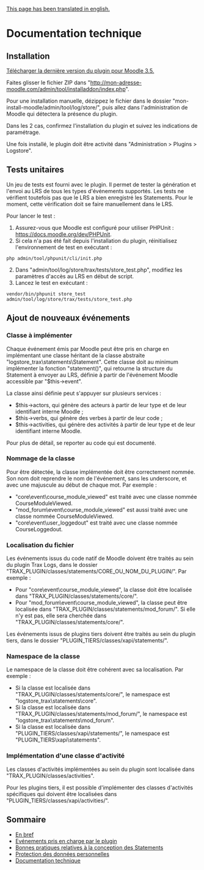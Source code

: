[This page has been translated in english.](../en/tech.md)

# Documentation technique

## Installation

[Télécharger la dernière version du plugin pour Moodle 3.5.](https://github.com/trax-project/moodle-trax-logs/releases)

Faites glisser le fichier ZIP dans "http://mon-adresse-moodle.com/admin/tool/installaddon/index.php". 

Pour une installation manuelle, dézippez le fichier dans le dossier "mon-install-moodle/admin/tool/log/store/",
puis allez dans l'administration de Moodle qui détectera la présence du plugin.

Dans les 2 cas, confirmez l'installation du plugin et suivez les indications de paramétrage.

Une fois installé, le plugin doit être activité dans "Administration > Plugins > Logstore".


## Tests unitaires

Un jeu de tests est fourni avec le plugin.
Il permet de tester la génération et l'envoi au LRS de tous les types d'événements supportés.
Les tests ne vérifient toutefois pas que le LRS a bien enregistré les Statements. 
Pour le moment, cette vérification doit se faire manuellement dans le LRS.

Pour lancer le test :

1. Assurez-vous que Moodle est configuré pour utiliser PHPUnit : https://docs.moodle.org/dev/PHPUnit.
2. Si cela n'a pas été fait depuis l'installation du plugin, réinitialisez l'environnement de test en exécutant :
```
php admin/tool/phpunit/cli/init.php
```
2. Dans "admin/tool/log/store/trax/tests/store_test.php", modifiez les paramètres d'accès au LRS en début de script.
3. Lancez le test en exécutant : 
```
vendor/bin/phpunit store_test admin/tool/log/store/trax/tests/store_test.php
```

## Ajout de nouveaux événements

### Classe à implémenter

Chaque événement émis par Moodle peut être pris en charge en implémentant une classe héritant de la classe abstraite "logstore_trax\statements\Statement".
Cette classe doit au minimum implémenter la fonction "statement()", qui retourne la structure du Statement à envoyer au LRS,
définie à partir de l'événement Moodle accessible par "$this->event".

La classe ainsi définie peut s'appuyer sur plusieurs services :
* $this->actors, qui génère des acteurs à partir de leur type et de leur identifiant interne Moodle ;
* $this->verbs, qui génère des verbes à partir de leur code ;
* $this->activities, qui génère des activités à partir de leur type et de leur identifiant interne Moodle.

Pour plus de détail, se reporter au code qui est documenté.

### Nommage de la classe

Pour être détectée, la classe implémentée doit être correctement nommée.
Son nom doit reprendre le nom de l'événement, sans les underscore, et avec une majuscule au début de chaque mot.
Par exemple :
* "core\event\course_module_viewed" est traité avec une classe nommée CourseModuleViewed.
* "mod_forum\event\course_module_viewed" est aussi traité avec une classe nommée CourseModuleViewed.
* "core\event\user_loggedout" est  traité avec une classe nommée CourseLoggedout.

### Localisation du fichier

Les événements issus du code natif de Moodle doivent être traités au sein du plugin Trax Logs,
dans le dossier "TRAX_PLUGIN/classes/statements/CORE_OU_NOM_DU_PLUGIN/".
Par exemple :
* Pour "core\event\course_module_viewed", la classe doit être localisée dans "TRAX_PLUGIN/classes/statements/core/".
* Pour "mod_forum\event\course_module_viewed", la classe peut être localisée dans "TRAX_PLUGIN/classes/statements/mod_forum/". Si elle n'y est pas, elle sera cherchée dans "TRAX_PLUGIN/classes/statements/core/".

Les événements issus de plugins tiers doivent être traités au sein du plugin tiers, dans le dossier "PLUGIN_TIERS/classes/xapi/statements/".

### Namespace de la classe

Le namespace de la classe doit être cohérent avec sa localisation. Par exemple :
* Si la classe est localisée dans "TRAX_PLUGIN/classes/statements/core/", le namespace est "logstore_trax\statements\core".
* Si la classe est localisée dans "TRAX_PLUGIN/classes/statements/mod_forum/", le namespace est "logstore_trax\statements\mod_forum".
* Si la classe est localisée dans "PLUGIN_TIERS/classes/xapi/statements/", le namespace est "PLUGIN_TIERS\xapi\statements".

### Implémentation d'une classe d'activité

Les classes d'activités implémentées au sein du plugin sont localisée dans "TRAX_PLUGIN/classes/activities".

Pour les plugins tiers, il est possible d'implémenter des classes d'activités spécifiques
qui doivent être localisées dans "PLUGIN_TIERS/classes/xapi/activities/".


## Sommaire

* [En bref](README.md)
* [Evénements pris en charge par le plugin](events.md)
* [Bonnes pratiques relatives à la conception des Statements](best-practices.md)
* [Protection des données personnelles](privacy.md)
* [Documentation technique](tech.md)

